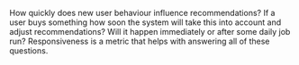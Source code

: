 How quickly does new user behaviour influence recommendations?
If a user buys something how soon the system will take this into account and adjust recommendations? Will it happen immediately or after some daily job run?
Responsiveness is a metric that helps with answering all of these questions. 

